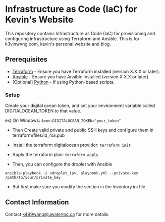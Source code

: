 # Infrastructure as Code (IaC) for Kevin's Website

This repository contains Infrastructure as Code (IaC) for provisioning and configuring infrastructure using Terraform and Ansible. This is for k3vinwvng.com, kevin's personal website and blog.

## Prerequisites

- [Terraform](https://www.terraform.io/downloads.html) - Ensure you have Terraform installed (version X.X.X or later).
- [Ansible](https://docs.ansible.com/ansible/latest/installation_guide/intro_installation.html) - Ensure you have Ansible installed (version X.X.X or later).
- [Optional] [Python](https://www.python.org/downloads/) - If using Python-based scripts.


### Setup

Create your digital ocean token, and set your environment variable called DIGITALOCEAN_TOKEN to that value.

ex) On Windows: `$env:DIGITALOCEAN_TOKEN="your_token"`

- Then Create valid private and public SSH keys and configure them in terraform/files/id_rsa.pub
- Install the terraform digitalocean provider: `terraform init`
- Apply the terraform plan: `terraform apply`

- Then, you can configure the droplet with Ansible

`ansible-playbook -i <droplet_ip>, playbook.yml --private-key /path/to/your/private_key`

- But first make sure you modify the <ip> section in the Inventory.ini file.

## Contact Information

Contact k499wang@uwaterloo.ca for more details.